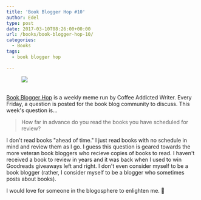 ```yaml
---
title: 'Book Blogger Hop #10'
author: Edel
type: post
date: 2017-03-10T08:26:00+00:00
url: /books/book-blogger-hop-10/
categories:
  - Books
tags:
  - book blogger hop

---
```

<figure><a rel="_nofollow" href="http://www.coffeeaddictedwriter.com/p/blog-page.html"><img src="https://i1.wp.com/3.bp.blogspot.com/-2bKizvp-A9w/WEjGAM4OjJI/AAAAAAAAV50/nU3xHQNtvSQQ8dRsB8OueG061E99KPrYACLcB/s1600/Book%2BBlogger%2BHop%2B%2528Final%2529.png?w=663&#038;ssl=1" data-recalc-dims="1" /></a></figure> 

<a rel="_nofollow" href="http://www.coffeeaddictedwriter.com/p/blog-page.html"></a>

<a rel="_nofollow" href="http://www.coffeeaddictedwriter.com/p/blog-page.html"><br /> </a><a rel="_nofollow" href="http://www.coffeeaddictedwriter.com/p/blog-page.html">Book Blogger Hop</a> is a weekly meme run by Coffee Addicted Writer. Every Friday, a question is posted for the book blog community to discuss. This week's question is...

> How far in advance do you read the books you have scheduled for review?

I don't read books "ahead of time." I just read books with no schedule in mind and review them as I go. I guess this question is geared towards the more veteran book bloggers who recieve copies of books to read. I haven't received a book to review in years and it was back when I used to win Goodreads giveaways left and right. I don't even consider myself to be a book blogger (rather, I consider myself to be a blogger who sometimes posts about books).

I would love for someone in the blogosphere to enlighten me. 🙂
